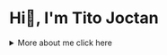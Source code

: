 <!--- Perfect-Altruistics/Perfect-Altruistics is a ✨ special ✨ repository because its `README.md` (this file) appears on your GitHub profile. You can click the Preview link to take a look at your changes. --->

# Hi👋, I'm Tito Joctan


<details>
<summary>More about me click here </summary>
  
<div style="float: right">
  <img src="perfectaltruist.png" alt="Tito Joctan" width="300" height="300" style="border-radius: 50%;">
</div>

# Tito Joctan

## Introduction
Hello, I'm Tito Joctan, a passionate Python Programmer, Technical Writer, Frontend Developer, Database Administrator in PostgreSQL and MySQL based in Arusha, Tanzania. Welcome to my personal profile page!


## About Me
I'm a passionate software developer and web developer based in Arusha, Tanzania. My expertise lies in Python programming, and I'm currently exploring the vast world of databases, with a focus on PostgreSQL and MySQL.

## 💻 Tech Stack
- **Languages**: Python, JavaScript
- **Web Development**: HTML, CSS, JavaScript
- **Databases**: PostgreSQL, MySQL
- **Other Skills**: Kali linux command line, 


## 🧰 Skills
- **Technical Skills**: Kali Linux command line, Python programming, Web Development, Database Management (PostgreSQL, MySQL)
- **Soft Skills**: communication, teamwork, problem-solving

## 🌱 Current Learning
I'm currently diving deeper into database management, honing my skills in both PostgreSQL and MySQL. Always eager to learn and explore new technologies to enhance my development journey.

## 🚀 Projects

### Project 1: PythonCodes
-  [GameHub](https://github.com/Perfect-Altruistics/GameHub): A collection of 2D games build and developed in python using pygame library.

### Project 2: Pythoncodes
- [Pythoncodes ](https://github.com/Perfect-Altruistics/pythoncodes): A collection of Python code snippets mostly for beginners, if you're experienced programmer in python you'll not be happy with the repository as it is developed early for beginners

### Project 3: AuthFlaskApp
-  [AuthFlaskApp](https://github.com/Perfect-Altruistics/AuthFkaskApp): A flask  Web Application built using the Flask framework and PostgreSQl that focuses on user authentication. 

### Project 4: TaskManager
- [TaskManager](https://github.com/Perfect-Altruistics/TaskManager): Simple task manager in python, flask, PostgreSQL, html and css.


###### More Projects are in: [github](https://github.com/Perfect-Altruistics)


## 📝 Blog
Catch up with my latest articles on [Hashnode](https://hashnode.com/@Altruist) where I share insights into my development journey, tips, and tutorials.

## 📫 Let's Connect
- [LinkedIn](https://www.linkedin.com/in/perfect-altruistic/)
- [Twitter](https://twitter.com/Perfect_Altruis)
- [Hashnode](https://hashnode.com/@Altruist)
- [GitHub](https://github.com/Perfect-Altruistics)

Feel free to reach out for collaboration, tech discussions, or just to connect.
Looking forward to sharing and learning with the amazing developer community on Hashnode!

Happy coding! 🚀

</details>
